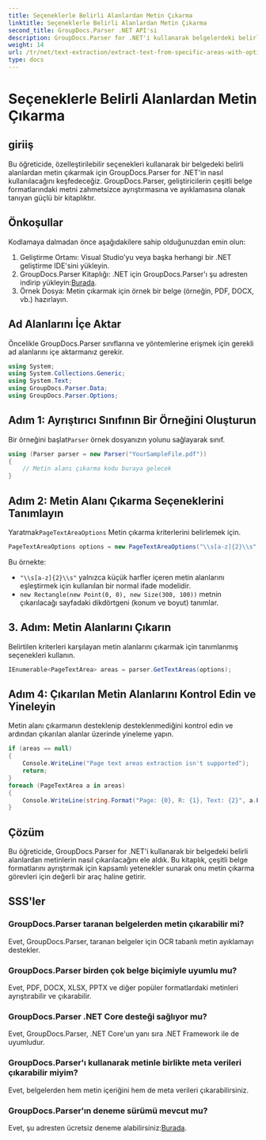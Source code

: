 ```yaml
---
title: Seçeneklerle Belirli Alanlardan Metin Çıkarma
linktitle: Seçeneklerle Belirli Alanlardan Metin Çıkarma
second_title: GroupDocs.Parser .NET API'si
description: GroupDocs.Parser for .NET'i kullanarak belgelerdeki belirli alanlardan metni nasıl çıkaracağınızı öğrenin. Bu eğitimle gelişmiş metin çıkarma seçeneklerini keşfedin.
weight: 14
url: /tr/net/text-extraction/extract-text-from-specific-areas-with-options/
type: docs
---
```

# Seçeneklerle Belirli Alanlardan Metin Çıkarma

## giriiş
Bu öğreticide, özelleştirilebilir seçenekleri kullanarak bir belgedeki belirli alanlardan metin çıkarmak için GroupDocs.Parser for .NET'in nasıl kullanılacağını keşfedeceğiz. GroupDocs.Parser, geliştiricilerin çeşitli belge formatlarındaki metni zahmetsizce ayrıştırmasına ve ayıklamasına olanak tanıyan güçlü bir kitaplıktır.
## Önkoşullar
Kodlamaya dalmadan önce aşağıdakilere sahip olduğunuzdan emin olun:
1. Geliştirme Ortamı: Visual Studio'yu veya başka herhangi bir .NET geliştirme IDE'sini yükleyin.
2.  GroupDocs.Parser Kitaplığı: .NET için GroupDocs.Parser'ı şu adresten indirip yükleyin:[Burada](https://releases.groupdocs.com/parser/net/).
3. Örnek Dosya: Metin çıkarmak için örnek bir belge (örneğin, PDF, DOCX, vb.) hazırlayın.

## Ad Alanlarını İçe Aktar
Öncelikle GroupDocs.Parser sınıflarına ve yöntemlerine erişmek için gerekli ad alanlarını içe aktarmanız gerekir.
```csharp
using System;
using System.Collections.Generic;
using System.Text;
using GroupDocs.Parser.Data;
using GroupDocs.Parser.Options;
```
## Adım 1: Ayrıştırıcı Sınıfının Bir Örneğini Oluşturun
 Bir örneğini başlat`Parser` örnek dosyanızın yolunu sağlayarak sınıf.
```csharp
using (Parser parser = new Parser("YourSampleFile.pdf"))
{
    // Metin alanı çıkarma kodu buraya gelecek
}
```
## Adım 2: Metin Alanı Çıkarma Seçeneklerini Tanımlayın
 Yaratmak`PageTextAreaOptions` Metin çıkarma kriterlerini belirlemek için.
```csharp
PageTextAreaOptions options = new PageTextAreaOptions("\\s[a-z]{2}\\s", new Rectangle(new Point(0, 0), new Size(300, 100)));
```
Bu örnekte:
- `"\\s[a-z]{2}\\s"` yalnızca küçük harfler içeren metin alanlarını eşleştirmek için kullanılan bir normal ifade modelidir.
- `new Rectangle(new Point(0, 0), new Size(300, 100))` metnin çıkarılacağı sayfadaki dikdörtgeni (konum ve boyut) tanımlar.
## 3. Adım: Metin Alanlarını Çıkarın
Belirtilen kriterleri karşılayan metin alanlarını çıkarmak için tanımlanmış seçenekleri kullanın.
```csharp
IEnumerable<PageTextArea> areas = parser.GetTextAreas(options);
```
## Adım 4: Çıkarılan Metin Alanlarını Kontrol Edin ve Yineleyin
Metin alanı çıkarmanın desteklenip desteklenmediğini kontrol edin ve ardından çıkarılan alanlar üzerinde yineleme yapın.
```csharp
if (areas == null)
{
    Console.WriteLine("Page text areas extraction isn't supported");
    return;
}
foreach (PageTextArea a in areas)
{
    Console.WriteLine(string.Format("Page: {0}, R: {1}, Text: {2}", a.Page.Index, a.Rectangle, a.Text));
}
```

## Çözüm
Bu öğreticide, GroupDocs.Parser for .NET'i kullanarak bir belgedeki belirli alanlardan metinlerin nasıl çıkarılacağını ele aldık. Bu kitaplık, çeşitli belge formatlarını ayrıştırmak için kapsamlı yetenekler sunarak onu metin çıkarma görevleri için değerli bir araç haline getirir.

## SSS'ler
### GroupDocs.Parser taranan belgelerden metin çıkarabilir mi?
Evet, GroupDocs.Parser, taranan belgeler için OCR tabanlı metin ayıklamayı destekler.
### GroupDocs.Parser birden çok belge biçimiyle uyumlu mu?
Evet, PDF, DOCX, XLSX, PPTX ve diğer popüler formatlardaki metinleri ayrıştırabilir ve çıkarabilir.
### GroupDocs.Parser .NET Core desteği sağlıyor mu?
Evet, GroupDocs.Parser, .NET Core'un yanı sıra .NET Framework ile de uyumludur.
### GroupDocs.Parser'ı kullanarak metinle birlikte meta verileri çıkarabilir miyim?
Evet, belgelerden hem metin içeriğini hem de meta verileri çıkarabilirsiniz.
### GroupDocs.Parser'ın deneme sürümü mevcut mu?
 Evet, şu adresten ücretsiz deneme alabilirsiniz:[Burada](https://releases.groupdocs.com/).